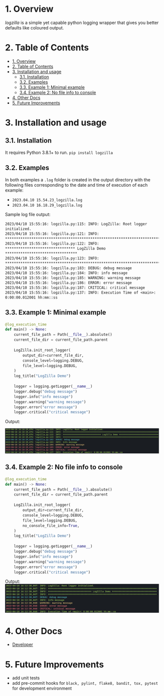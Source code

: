 # 1. Overview

*logzilla* is a simple yet capable python logging wrapper that gives you better defaults like coloured output.

# 2. Table of Contents

- [1. Overview](#1-overview)
- [2. Table of Contents](#2-table-of-contents)
- [3. Installation and usage](#3-installation-and-usage)
  - [3.1. Installation](#31-installation)
  - [3.2. Examples](#32-examples)
  - [3.3. Example 1: Minimal example](#33-example-1-minimal-example)
  - [3.4. Example 2: No file info to console](#34-example-2-no-file-info-to-console)
- [4. Other Docs](#4-other-docs)
- [5. Future Improvements](#5-future-improvements)

# 3. Installation and usage

## 3.1. Installation

It requires Python 3.8.1+ to run.
`pip install logzilla`

## 3.2. Examples

In both examples a `.log` folder is created in the output directory with the
following files corresponding to the date and time of execution of each example:

- `2023.04.10 15.54.23_logzilla.log`
- `2023.04.10 16.18.29_logzilla.log`

Sample log file output:

```log
2023/04/10 15:55:16: logzilla.py:115: INFO: LogZilla: Root logger initialized.
2023/04/10 15:55:16: logzilla.py:121: INFO: ********************************************************************************
2023/04/10 15:55:16: logzilla.py:122: INFO: ******************************** LogZilla Demo *********************************
2023/04/10 15:55:16: logzilla.py:123: INFO: ********************************************************************************
2023/04/10 15:55:16: logzilla.py:183: DEBUG: debug message
2023/04/10 15:55:16: logzilla.py:184: INFO: info message
2023/04/10 15:55:16: logzilla.py:185: WARNING: warning message
2023/04/10 15:55:16: logzilla.py:186: ERROR: error message
2023/04/10 15:55:16: logzilla.py:187: CRITICAL: critical message
2023/04/10 15:55:16: logzilla.py:137: INFO: Execution Time of <main>: 0:00:00.012001 hh:mm::ss
```

## 3.3. Example 1: Minimal example

```python
@log_execution_time
def main() -> None:
    current_file_path = Path(__file__).absolute()
    current_file_dir = current_file_path.parent

    LogZilla.init_root_logger(
        output_dir=current_file_dir,
        console_level=logging.DEBUG,
        file_level=logging.DEBUG,
    )
    log_title("LogZilla Demo")

    logger = logging.getLogger(__name__)
    logger.debug("debug message")
    logger.info("info message")
    logger.warning("warning message")
    logger.error("error message")
    logger.critical("critical message")
```

Output:

![simple_example](https://github.com/tomoum/logzilla/blob/main/docs/assets/simple_example.png?raw=true)

## 3.4. Example 2: No file info to console

```python
@log_execution_time
def main() -> None:
    current_file_path = Path(__file__).absolute()
    current_file_dir = current_file_path.parent

    LogZilla.init_root_logger(
        output_dir=current_file_dir,
        console_level=logging.DEBUG,
        file_level=logging.DEBUG,
        no_console_file_info=True,
    )
    log_title("LogZilla Demo")

    logger = logging.getLogger(__name__)
    logger.debug("debug message")
    logger.info("info message")
    logger.warning("warning message")
    logger.error("error message")
    logger.critical("critical message")
```

Output:
![no_file_info_to_console](https://github.com/tomoum/logzilla/blob/main/docs/assets/no_file_info_to_console.png?raw=true)

# 4. Other Docs

- [Developer](docs/developer.md)

# 5. Future Improvements

- add unit tests
- add pre-commit hooks for `black, pylint, flake8, bandit, tox, pytest` for development environment
